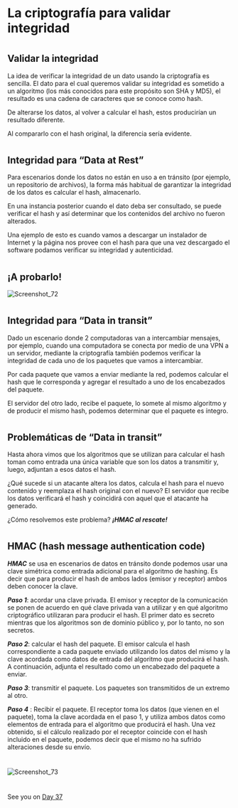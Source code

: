 
# La criptografía para validar integridad


#
## Validar la integridad

La idea de verificar la integridad de un dato usando la criptografía es sencilla. El dato para el cual queremos validar su integridad es sometido
a un algoritmo (los más conocidos para este propósito son SHA y MD5), el resultado es una cadena de caracteres que se conoce como hash.

De alterarse los datos, al volver a calcular el hash, estos producirían un resultado diferente. 

Al compararlo con el hash original, la diferencia sería evidente.


#
## Integridad para “Data at Rest”

Para escenarios donde los datos no están en uso a en tránsito (por ejemplo, un repositorio de archivos), la forma más habitual de garantizar la integridad de los
datos es calcular el hash, almacenarlo. 

En una instancia posterior cuando el dato deba ser consultado, se puede verificar el hash y así determinar que los contenidos del archivo no fueron alterados. 

Una ejemplo de esto es cuando vamos a descargar un instalador de Internet y la página nos provee con el hash para que una vez descargado el software podamos verificar su integridad y autenticidad.


#
## ¡A probarlo!

![Screenshot_72](https://user-images.githubusercontent.com/96561825/173277717-8565e4ea-4968-4b2c-85dd-3c96e8141975.png)


#
## Integridad para “Data in transit”

Dado un escenario donde 2 computadoras van a intercambiar mensajes, por ejemplo, cuando una computadora se conecta por medio de una VPN a un servidor, mediante la criptografía también podemos verificar la integridad de cada uno de los paquetes que vamos a intercambiar.

Por cada paquete que vamos a enviar mediante la red, podemos calcular el hash que le corresponda y agregar el resultado a uno de los encabezados del paquete. 

El servidor del otro lado, recibe el paquete, lo somete al mismo algoritmo y de producir el mismo hash, podemos determinar que el paquete es íntegro.


#
## Problemáticas de “Data in transit”

Hasta ahora vimos que los algoritmos que se utilizan para calcular el hash toman como entrada una única variable que son los datos a transmitir y, luego, adjuntan a esos datos el hash.

¿Qué sucede si un atacante altera los datos, calcula el hash para el nuevo contenido y reemplaza el hash original con el nuevo?
El servidor que recibe los datos verificará el hash y coincidirá con aquel que el atacante ha generado. 

¿Cómo resolvemos este problema?  ***¡HMAC al rescate!***



#
#
## HMAC (hash message authentication code)

***HMAC*** se usa en escenarios de datos en tránsito donde podemos usar una clave simétrica como entrada adicional para el algoritmo de hashing. Es decir que para producir el hash de ambos lados (emisor y receptor) ambos deben conocer la clave.



***Paso 1***: acordar una clave privada.  El emisor y receptor de la comunicación se ponen de acuerdo en qué clave privada van a utilizar y en qué algoritmo criptográfico utilizaran para producir el hash. El primer dato es secreto mientras que los algoritmos son de dominio público y, por lo tanto, no son secretos.

***Paso 2***: calcular el hash del paquete. El emisor calcula el hash correspondiente a cada paquete enviado utilizando los datos del mismo y la clave acordada como
datos de entrada del algoritmo que producirá el hash. A continuación, adjunta el resultado como un encabezado del paquete a enviar.

***Paso 3***: transmitir el paquete. Los paquetes son transmitidos de un extremo al otro.

***Paso 4*** : Recibir el paquete. El receptor toma los datos (que vienen en el paquete), toma la clave acordada en el paso 1, y utiliza ambos datos como elementos de entrada
para el algoritmo que producirá el hash. Una vez obtenido, si el cálculo realizado por el receptor coincide con el hash incluido en el paquete, podemos decir que el mismo no ha sufrido alteraciones desde su envío.

#
#


![Screenshot_73](https://user-images.githubusercontent.com/96561825/173278335-229cc809-d3da-467a-9719-6beffa3e46ac.png)

















#
#
#
#
#
See you on [Day 37](day37.md) 
